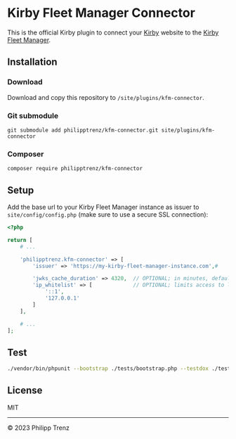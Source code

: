 # Kirby Fleet Manager Connector

This is the official Kirby plugin to connect your [Kirby](https://getkirby.com) website to the [Kirby Fleet Manager](https://github.com/philipptrenz/kirby-fleet-manager).

## Installation

### Download

Download and copy this repository to `/site/plugins/kfm-connector`.

### Git submodule

```
git submodule add philipptrenz/kfm-connector.git site/plugins/kfm-connector
```

### Composer

```
composer require philipptrenz/kfm-connector
```

## Setup

Add the base url to your Kirby Fleet Manager instance as issuer to `site/config/config.php` (make sure to use a secure SSL connection):

```php
<?php

return [
    # ...

    'philipptrenz.kfm-connector' => [
        'issuer' => 'https://my-kirby-fleet-manager-instance.com',#

        'jwks_cache_duration' => 4320,  // OPTIONAL; in minutes, defaults to 3 days
        'ip_whitelist' => [             // OPTIONAL; limits access to listed IPs, if set
            '::1',
            '127.0.0.1'
        ]
    ],

    # ...
];
```

## Test

```bash
./vendor/bin/phpunit --bootstrap ./tests/bootstrap.php --testdox ./tests/suites
```

## License

MIT

---

© 2023 Philipp Trenz
